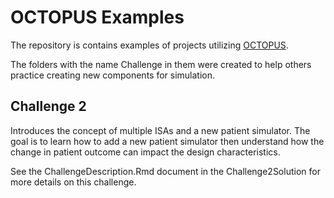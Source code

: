 # OCTOPUS Examples

The repository is contains examples of projects utilizing [OCTOPUS](https://github.com/kwathen/OCTOPUS).  

The folders with the name Challenge in them were created to help others practice creating new components for simulation.  

## Challenge 2
Introduces the concept of multiple ISAs and a new patient simulator.   The goal is to learn how to add a new patient simulator then understand how the change in patient outcome can impact the design characteristics.  

See the ChallengeDescription.Rmd document in the Challenge2Solution for more details on this challenge. 